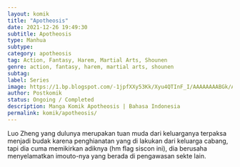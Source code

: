 ```yaml
---
layout: komik
title: "Apotheosis"
date: 2021-12-26 19:49:30
subtitle: Apotheosis
type: Manhua
subtype: 
category: apotheosis
tag: Action, Fantasy, Harem, Martial Arts, Shounen
genre: action, fantasy, harem, martial arts, shounen
subtag: 
label: Series
image: https://1.bp.blogspot.com/-1jpfXXy53Kk/Xyu4QTInF_I/AAAAAAAABGk/AL1Ekley3NsAdHEBbaxao7_vK2hm_97HACLcBGAsYHQ/s72-c/aaaa.jpg
author: Postkomik
status: Ongoing / Completed
description: Manga Komik Apotheosis | Bahasa Indonesia
permalink: komik/apotheosis/
---
```


Luo Zheng yang dulunya merupakan tuan muda dari keluarganya terpaksa menjadi budak karena penghianatan yang di lakukan dari keluarga cabang, tapi dia cuma memikirkan adiknya (hm flag siscon ini), dia berusaha menyelamatkan imouto-nya yang berada di pengawasan sekte lain.
